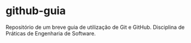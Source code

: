 # github-guia

Repositório de um breve guia de utilização de Git e GitHub.
Disciplina de Práticas de Engenharia de Software.
